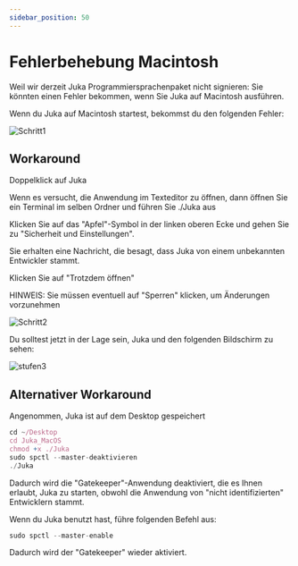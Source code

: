 ```yaml
---
sidebar_position: 50
---
```


# Fehlerbehebung Macintosh

Weil wir derzeit Juka Programmiersprachenpaket nicht signieren: Sie könnten einen Fehler bekommen, wenn Sie Juka auf Macintosh ausführen.

Wenn du Juka auf Macintosh startest, bekommst du den folgenden Fehler:

![Schritt1](/img/macintosh/cannotbeopened.png)


## Workaround

Doppelklick auf Juka

Wenn es versucht, die Anwendung im Texteditor zu öffnen, dann öffnen Sie ein Terminal im selben Ordner und führen Sie ./Juka aus

Klicken Sie auf das "Apfel"-Symbol in der linken oberen Ecke und gehen Sie zu "Sicherheit und Einstellungen".

Sie erhalten eine Nachricht, die besagt, dass Juka von einem unbekannten Entwickler stammt.

Klicken Sie auf "Trotzdem öffnen"

HINWEIS: Sie müssen eventuell auf "Sperren" klicken, um Änderungen vorzunehmen

![Schritt2](/img/macintosh/openanyway.png)


Du solltest jetzt in der Lage sein, Juka und den folgenden Bildschirm zu sehen:

![stufen3](/img/macintosh/final.png)

## Alternativer Workaround

Angenommen, Juka ist auf dem Desktop gespeichert
```jsx
cd ~/Desktop
cd Juka_MacOS
chmod +x ./Juka
sudo spctl --master-deaktivieren
./Juka
```

Dadurch wird die "Gatekeeper"-Anwendung deaktiviert, die es Ihnen erlaubt, Juka zu starten, obwohl die Anwendung von "nicht identifizierten" Entwicklern stammt.

Wenn du Juka benutzt hast, führe folgenden Befehl aus:

```jsx
sudo spctl --master-enable
```
Dadurch wird der "Gatekeeper" wieder aktiviert.


